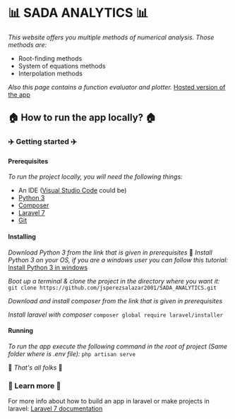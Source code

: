 # :bar_chart: SADA ANALYTICS :bar_chart:

 
_This website offers you multiple methods of numerical analysis. Those methods are:_

* Root-finding methods
* System of equations methods
* Interpolation methods

_Also this page contains a function evaluator and plotter._
[Hosted version of the app](http://www.sadaanalytics.tk/public/)

## :house: How to run the app locally? :house:

### :airplane: Getting started :airplane:

#### Prerequisites

_To run the project locally, you will need the following things:_
* An IDE ([Visual Studio Code](https://code.visualstudio.com/) could be)
* [Python 3](https://www.python.org/downloads/)
* [Composer](https://getcomposer.org/download/)
* [Laravel 7](https://laravel.com/docs/7.x/releases)
* [Git](https://git-scm.com/)

#### Installing
_Download Python 3 from the link that is given in prerequisites_ :snake:
_Install Python 3 on your OS, if you are a windows user you can follow this tutorial:_
[Install Python 3 in windows](https://phoenixnap.com/kb/how-to-install-python-3-windows)

_Boot up a terminal & clone the project in the directory where you want it:_
`git clone https://github.com/jsperezsalazar2001/SADA_ANALYTICS.git`

_Download and install composer from the link that is given in prerequisites_

_Install laravel with composer_
`composer global require laravel/installer`

#### Running 
_To run the app execute the following command in the root of project (Same folder where is .env file):_
`php artisan serve`

:pig: _That's all folks_ :pig:

### :book: Learn more :book:
For more info about how to build an app in laravel or make projects in laravel:
[Laravel 7 documentation](https://laravel.com/docs/7.x/installation)
